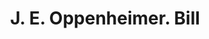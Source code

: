 ---
doi: 10.7916/D8FF54C1
date_other: '1898'
date_other_textual: '1898'
form: printed ephemera
genre:
- Invoices
name:
- J. E. Oppenheimer
object_in_context_url: https://biggert.cul.columbia.edu/items/view/ave_biggert_00739
subject_hierarchical_geographic:
- Butte, Montana, United States
subject_name:
- J. E. Oppenheimer
title: J. E. Oppenheimer. Bill
sort_title: J. E. Oppenheimer. Bill
call_number: ave_biggert_00739
coordinates:
- 46.006388888888885,-112.52972222222222
pid: ave_biggert_00739
identifiers: ave_biggert_00739
permalink: /biggert/ave_biggert_00739/
layout: iiif-image-page
---